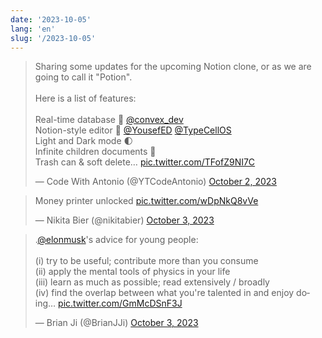```yaml
---
date: '2023-10-05'
lang: 'en'
slug: '/2023-10-05'
---
```


<blockquote class="twitter-tweet">
<p lang="en" dir="ltr">
Sharing some updates for the upcoming Notion clone, or as we are going to call it &quot;Potion&quot;.<br/><br/>Here is a list of features:<br/><br/>Real-time database 🔗 <a href="https://twitter.com/convex_dev?ref_src=twsrc%5Etfw">@convex_dev</a> <br/>Notion-style editor 📝 <a href="https://twitter.com/YousefED?ref_src=twsrc%5Etfw">@YousefED</a> <a href="https://twitter.com/TypeCellOS?ref_src=twsrc%5Etfw">@TypeCellOS</a> <br/>Light and Dark mode 🌓<br/>Infinite children documents 🌲<br/>Trash can &amp; soft delete… <a href="https://t.co/TFofZ9NI7C">pic.twitter.com/TFofZ9NI7C</a>
</p>
&mdash; Code With Antonio (@YTCodeAntonio) <a href="https://twitter.com/YTCodeAntonio/status/1708979418666860832?ref_src=twsrc%5Etfw">October 2, 2023</a>
</blockquote>

<blockquote class="twitter-tweet">
<p lang="en" dir="ltr">
Money printer unlocked <a href="https://t.co/wDpNkQ8vVe">pic.twitter.com/wDpNkQ8vVe</a>
</p>
&mdash; Nikita Bier (@nikitabier) <a href="https://twitter.com/nikitabier/status/1709026380300648556?ref_src=twsrc%5Etfw">October 3, 2023</a>
</blockquote>

<blockquote class="twitter-tweet">
<p lang="en" dir="ltr">
.<a href="https://twitter.com/elonmusk?ref_src=twsrc%5Etfw">@elonmusk</a>&#39;s advice for young people: <br/><br/>(i) try to be useful; contribute more than you consume<br/>(ii) apply the mental tools of physics in your life <br/>(iii) learn as much as possible; read extensively / broadly<br/>(iv) find the overlap between what you&#39;re talented in and enjoy doing… <a href="https://t.co/GmMcDSnF3J">pic.twitter.com/GmMcDSnF3J</a>
</p>
&mdash; Brian Ji (@BrianJJi) <a href="https://twitter.com/BrianJJi/status/1709044158755672313?ref_src=twsrc%5Etfw">October 3, 2023</a>
</blockquote>
